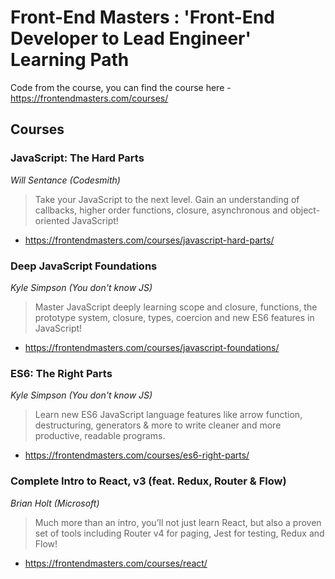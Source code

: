 # Front-End Masters : 'Front-End Developer to Lead Engineer' Learning Path

Code from the course, you can find the course here - https://frontendmasters.com/courses/

## Courses

### JavaScript: The Hard Parts 
_Will Sentance (Codesmith)_
> Take your JavaScript to the next level. Gain an understanding of callbacks, higher order functions, closure, asynchronous and object-oriented JavaScript!
* https://frontendmasters.com/courses/javascript-hard-parts/

### Deep JavaScript Foundations 
_Kyle Simpson (You don't know JS)_
> Master JavaScript deeply learning scope and closure, functions, the prototype system, closure, types, coercion and new ES6 features in JavaScript!
* https://frontendmasters.com/courses/javascript-foundations/

### ES6: The Right Parts
_Kyle Simpson (You don't know JS)_
> Learn new ES6 JavaScript language features like arrow function, destructuring, generators & more to write cleaner and more productive, readable programs.
* https://frontendmasters.com/courses/es6-right-parts/

### Complete Intro to React, v3 (feat. Redux, Router & Flow)
_Brian Holt (Microsoft)_
> Much more than an intro, you’ll not just learn React, but also a proven set of tools including Router v4 for paging, Jest for testing, Redux and Flow!
* https://frontendmasters.com/courses/react/